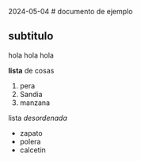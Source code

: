 2024-05-04 # documento de ejemplo

## subtitulo

hola hola hola

**lista** de cosas
1. pera
2. Sandia
3. manzana

lista *desordenada*
- zapato
- polera
- calcetin